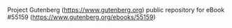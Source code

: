 Project Gutenberg (https://www.gutenberg.org) public repository for
eBook #55159 (https://www.gutenberg.org/ebooks/55159)
